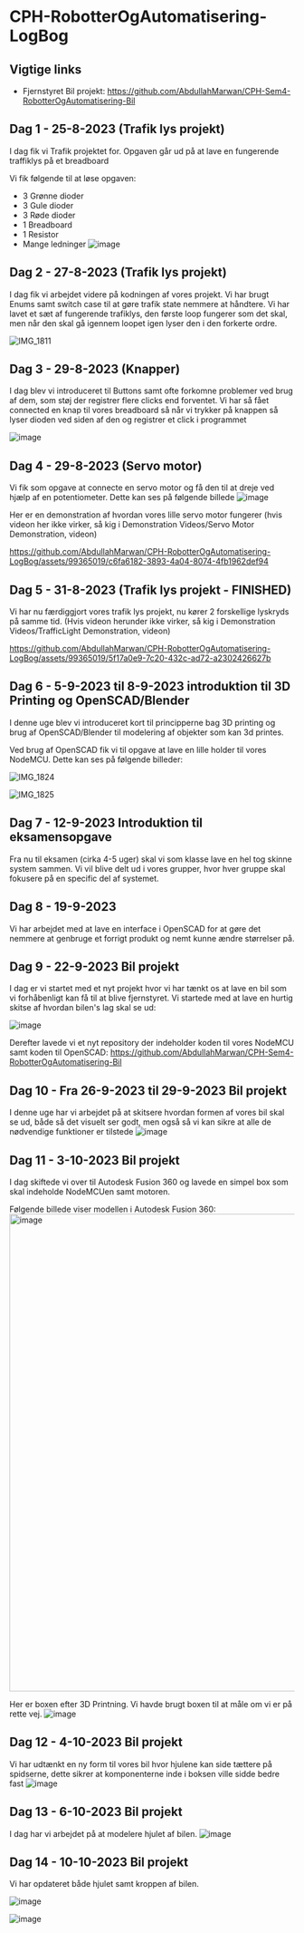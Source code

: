 # CPH-RobotterOgAutomatisering-LogBog

## Vigtige links

- Fjernstyret Bil projekt: https://github.com/AbdullahMarwan/CPH-Sem4-RobotterOgAutomatisering-Bil


## Dag 1 - 25-8-2023 (Trafik lys projekt)
I dag fik vi Trafik projektet for. Opgaven går ud på at lave en fungerende traffiklys på et breadboard

Vi fik følgende til at løse opgaven:
- 3 Grønne dioder
- 3 Gule dioder
- 3 Røde dioder
- 1 Breadboard
- 1 Resistor
- Mange ledninger
![image](https://github.com/AbdullahMarwan/CPH-RobotterOgAutomatisering-LogBog/assets/99365019/f5bd499c-5455-4d92-836b-7a5044486702)

## Dag 2 - 27-8-2023 (Trafik lys projekt)
I dag fik vi arbejdet videre på kodningen af vores projekt. Vi har brugt Enums samt switch case til at gøre trafik state nemmere at håndtere.
Vi har lavet et sæt af fungerende trafiklys, den første loop fungerer som det skal, men når den skal gå igennem loopet igen lyser den i den forkerte ordre.

![IMG_1811](https://github.com/AbdullahMarwan/CPH-RobotterOgAutomatisering-LogBog/assets/99365019/4fcc5f9a-725f-43d1-9cfc-54020c1c9d5c)

## Dag 3 - 29-8-2023 (Knapper)
I dag blev vi introduceret til Buttons samt ofte forkomne problemer ved brug af dem, som støj der registrer flere clicks end forventet. Vi har så fået connected en knap til vores breadboard så når vi trykker på knappen så lyser dioden ved siden af den og registrer et click i programmet

![image](https://github.com/AbdullahMarwan/CPH-RobotterOgAutomatisering-LogBog/assets/99365019/8a77f112-461a-4e1a-b20d-dbf181cfa474)

## Dag 4 - 29-8-2023 (Servo motor)
Vi fik som opgave at connecte en servo motor og få den til at dreje ved hjælp af en potentiometer. Dette kan ses på følgende billede
![image](https://github.com/AbdullahMarwan/CPH-RobotterOgAutomatisering-LogBog/assets/99365019/6272f3a9-1a37-4306-93b4-6fb1d79980b9)

Her er en demonstration af hvordan vores lille servo motor fungerer (hvis videon her ikke virker, så kig i Demonstration Videos/Servo Motor Demonstration, videon)

https://github.com/AbdullahMarwan/CPH-RobotterOgAutomatisering-LogBog/assets/99365019/c6fa6182-3893-4a04-8074-4fb1962def94

## Dag 5 - 31-8-2023 (Trafik lys projekt - FINISHED)
Vi har nu færdiggjort vores trafik lys projekt, nu kører 2 forskellige lyskryds på samme tid. (Hvis videon herunder ikke virker, så kig i Demonstration Videos/TrafficLight Demonstration, videon)

https://github.com/AbdullahMarwan/CPH-RobotterOgAutomatisering-LogBog/assets/99365019/5f17a0e9-7c20-432c-ad72-a2302426627b

## Dag 6 - 5-9-2023 til 8-9-2023 introduktion til 3D Printing og OpenSCAD/Blender 
I denne uge blev vi introduceret kort til principperne bag 3D printing og brug af OpenSCAD/Blender til modelering af objekter som kan 3d printes.

Ved brug af OpenSCAD fik vi til opgave at lave en lille holder til vores NodeMCU. Dette kan ses på følgende billeder:

![IMG_1824](https://github.com/AbdullahMarwan/CPH-RobotterOgAutomatisering-LogBog/assets/99365019/6b5e101f-1946-45d0-9314-e68d4d7c6053)

![IMG_1825](https://github.com/AbdullahMarwan/CPH-RobotterOgAutomatisering-LogBog/assets/99365019/0ead7ef5-2cf8-49ac-a1bc-1bea92d6a363)

## Dag 7 - 12-9-2023 Introduktion til eksamensopgave
Fra nu til eksamen (cirka 4-5 uger) skal vi som klasse lave en hel tog skinne system sammen. Vi vil blive delt ud i vores grupper, hvor hver gruppe skal fokusere på en specific del af systemet.

## Dag 8 - 19-9-2023 
Vi har arbejdet med at lave en interface i OpenSCAD for at gøre det nemmere at genbruge et forrigt produkt og nemt kunne ændre størrelser på.

## Dag 9 - 22-9-2023 Bil projekt
I dag er vi startet med et nyt projekt hvor vi har tænkt os at lave en bil som vi forhåbenligt kan få til at blive fjernstyret.
Vi startede med at lave en hurtig skitse af hvordan bilen's lag skal se ud:

![image](https://github.com/AbdullahMarwan/CPH-RobotterOgAutomatisering-LogBog/assets/99365019/a318266c-124b-441e-af3f-fac806f4c655)

Derefter lavede vi et nyt repository der indeholder koden til vores NodeMCU samt koden til OpenSCAD: https://github.com/AbdullahMarwan/CPH-Sem4-RobotterOgAutomatisering-Bil

## Dag 10 - Fra 26-9-2023 til 29-9-2023 Bil projekt
I denne uge har vi arbejdet på at skitsere hvordan formen af vores bil skal se ud, både så det visuelt ser godt, men også så vi kan sikre at alle de nødvendige funktioner er tilstede
![image](https://github.com/AbdullahMarwan/CPH-RobotterOgAutomatisering-LogBog/assets/99365019/68580c9f-0245-42f8-84a8-164f3ae4488d)


## Dag 11 - 3-10-2023 Bil projekt
I dag skiftede vi over til Autodesk Fusion 360 og lavede en simpel box som skal indeholde NodeMCUen samt motoren.

Følgende billede viser modellen i Autodesk Fusion 360:
<img width="843" alt="image" src="https://github.com/AbdullahMarwan/CPH-RobotterOgAutomatisering-LogBog/assets/99365019/14f95483-39f1-45f7-a844-15a16cc56191">

Her er boxen efter 3D Printning. Vi havde brugt boxen til at måle om vi er på rette vej.
![image](https://github.com/AbdullahMarwan/CPH-RobotterOgAutomatisering-LogBog/assets/99365019/10528d3a-f71d-4495-b023-03647de9f3a6)

## Dag 12 - 4-10-2023 Bil projekt
Vi har udtænkt en ny form til vores bil hvor hjulene kan side tættere på spidserne, dette sikrer at komponenterne inde i boksen ville sidde bedre fast
![image](https://github.com/AbdullahMarwan/CPH-RobotterOgAutomatisering-LogBog/assets/99365019/02295116-39c4-4ca6-9866-d5e4a0bfef3b)

## Dag 13 - 6-10-2023 Bil projekt
I dag har vi arbejdet på at modelere hjulet af bilen.
![image](https://github.com/AbdullahMarwan/CPH-RobotterOgAutomatisering-LogBog/assets/99365019/03353809-e172-450b-a81f-99e72e250fff)

## Dag 14 - 10-10-2023 Bil projekt
Vi har opdateret både hjulet samt kroppen af bilen. 

![image](https://github.com/AbdullahMarwan/CPH-RobotterOgAutomatisering-LogBog/assets/99365019/4359bf47-4c3c-42bf-8eee-903c73756b14)

![image](https://github.com/AbdullahMarwan/CPH-RobotterOgAutomatisering-LogBog/assets/99365019/253d2a64-9111-4440-83b3-69b22b9af67d)





